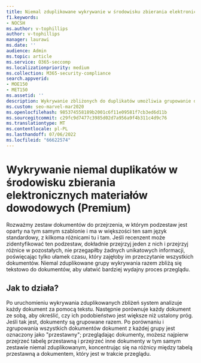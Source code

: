```yaml
---
title: Niemal zduplikowane wykrywanie w środowisku zbierania elektronicznych materiałów dowodowych
f1.keywords:
- NOCSH
ms.author: v-tophillips
author: v-tophillips
manager: laurawi
ms.date: ''
audience: Admin
ms.topic: article
ms.service: O365-seccomp
ms.localizationpriority: medium
ms.collection: M365-security-compliance
search.appverid:
- MOE150
- MET150
ms.assetid: ''
description: Wykrywanie zbliżonych do duplikatów umożliwia grupowanie dokumentów podobnych tekstowo podczas analizowania danych przypadków w usłudze eDiscovery (Premium).
ms.custom: seo-marvel-mar2020
ms.openlocfilehash: 985374558189b2001c6f11e09581f7cb3ed6d11b
ms.sourcegitcommit: c29fc9d7477c3985d02d7a956a9f4b311c4d9c76
ms.translationtype: MT
ms.contentlocale: pl-PL
ms.lasthandoff: 07/06/2022
ms.locfileid: "66622574"
---
```

# <a name="near-duplicate-detection-in-ediscovery-premium"></a>Wykrywanie niemal duplikatów w środowisku zbierania elektronicznych materiałów dowodowych (Premium)

Rozważmy zestaw dokumentów do przejrzenia, w którym podzestaw jest oparty na tym samym szablonie i ma w większości ten sam język standardowy, z kilkoma różnicami tu i tam. Jeśli recenzent może zidentyfikować ten podzestaw, dokładnie przejrzyj jeden z nich i przejrzyj różnice w pozostałych, nie przegapiłby żadnych unikatowych informacji, poświęcając tylko ułamek czasu, który zajęłoby im przeczytanie wszystkich dokumentów. Niemal zduplikowane grupy wykrywania razem zbliżą się tekstowo do dokumentów, aby ułatwić bardziej wydajny proces przeglądu.

## <a name="how-does-it-work"></a>Jak to działa?

Po uruchomieniu wykrywania zduplikowanych zbliżeń system analizuje każdy dokument za pomocą tekstu. Następnie porównuje każdy dokument ze sobą, aby określić, czy ich podobieństwo jest większe niż ustalony próg. Jeśli tak jest, dokumenty są grupowane razem. Po porównaniu i zgrupowania wszystkich dokumentów dokument z każdej grupy jest oznaczony jako "przestawny"; przeglądając dokumenty, możesz najpierw przejrzeć tabelę przestawną i przejrzeć inne dokumenty w tym samym zestawie niemal zduplikowanym, koncentrując się na różnicy między tabelą przestawną a dokumentem, który jest w trakcie przeglądu.
